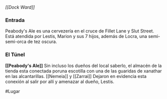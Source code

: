 *[[Dock Ward]]*

### Entrada
Peabody's Ale es una cervezería en el cruce de Fillet Lane y Slut Street. Está atendida por Lestis, Marion y sus 7 hijos, además de Locra, una semi-semi-orca de tez oscura.

### El Túnel
**[[Peabody's Ale]]**
Sin incluso los dueños del local saberlo, el almacén de la tienda esta conectada poruna escotilla con una de las guaridas de xanathar en las alcantarillas. [[Nemeia]] y [[Zarrai]] Dejaron en evidencia esta conexión al salir por allí y amenazar al dueño, Lestis.



#Lugar